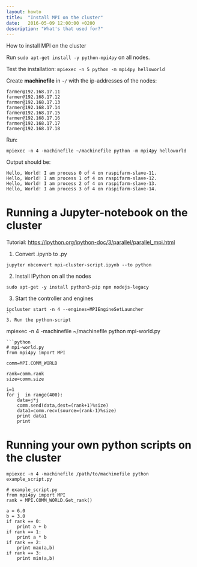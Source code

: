 ```yaml
---
layout: howto
title:  "Install MPI on the cluster"
date:   2016-05-09 12:00:00 +0200
description: "What's that used for?"
---
```


How to install MPI on the cluster

Run `sudo apt-get install -y python-mpi4py` on all nodes.

Test the installation: `mpiexec -n 5 python -m mpi4py helloworld`

Create **machinefile** in `~/` with the ip-addresses of the nodes:

```
farmer@192.168.17.11
farmer@192.168.17.12
farmer@192.168.17.13
farmer@192.168.17.14
farmer@192.168.17.15
farmer@192.168.17.16
farmer@192.168.17.17
farmer@192.168.17.18
```

Run:
```
mpiexec -n 4 -machinefile ~/machinefile python -m mpi4py helloworld
```

Output should be:

```
Hello, World! I am process 0 of 4 on raspifarm-slave-11.
Hello, World! I am process 1 of 4 on raspifarm-slave-12.
Hello, World! I am process 2 of 4 on raspifarm-slave-13.
Hello, World! I am process 3 of 4 on raspifarm-slave-14.
```

# Running a Jupyter-notebook on the cluster

Tutorial: https://ipython.org/ipython-doc/3/parallel/parallel_mpi.html

1. Convert .ipynb to .py

```
jupyter nbconvert mpi-cluster-script.ipynb --to python
```

2. Install IPython on all the nodes

```
sudo apt-get -y install python3-pip npm nodejs-legacy
```

3. Start the controller and engines
```
ipcluster start -n 4 --engines=MPIEngineSetLauncher
``
3. Run the python-script

```
mpiexec -n 4 -machinefile ~/machinefile python mpi-world.py
```
```python
# mpi-world.py
from mpi4py import MPI

comm=MPI.COMM_WORLD

rank=comm.rank
size=comm.size

i=1
for j  in range(400):
    data=j*j
    comm.send(data,dest=(rank+1)%size)
    data1=comm.recv(source=(rank-1)%size)
    print data1
    print

```

# Running your own python scripts on the cluster

```
mpiexec -n 4 -machinefile /path/to/machinefile python example_script.py
```

```
# example_script.py
from mpi4py import MPI
rank = MPI.COMM_WORLD.Get_rank()

a = 6.0
b = 3.0
if rank == 0:
    print a + b
if rank == 1:
    print a * b
if rank == 2:
    print max(a,b)
if rank == 3:
    print min(a,b)
```
